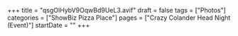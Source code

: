 +++
title = "qsgOlHybV9OqwBd9UeL3.avif"
draft = false
tags = ["Photos"]
categories = ["ShowBiz Pizza Place"]
pages = ["Crazy Colander Head Night (Event)"]
startDate = ""
+++
